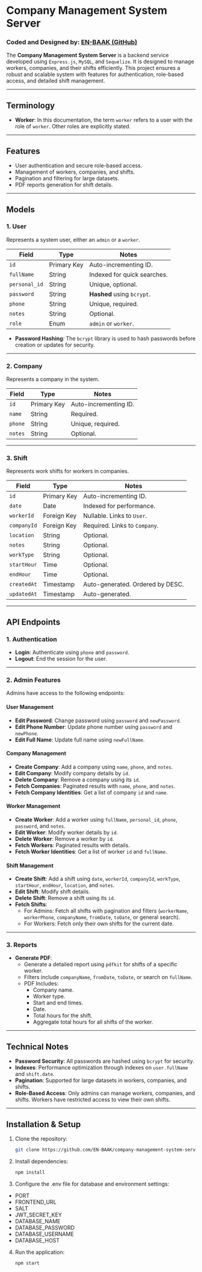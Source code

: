 # Company Management System Server

### Coded and Designed by: [EN-BAAK (GitHub)](https://github.com/EN-BAAK)

The **Company Management System Server** is a backend service developed using `Express.js`, `MySQL`, and `Sequelize`. It is designed to manage workers, companies, and their shifts efficiently. This project ensures a robust and scalable system with features for authentication, role-based access, and detailed shift management.

---

## Terminology

- **Worker**: In this documentation, the term `worker` refers to a user with the role of `worker`. Other roles are explicitly stated.

---

## Features

- User authentication and secure role-based access.
- Management of workers, companies, and shifts.
- Pagination and filtering for large datasets.
- PDF reports generation for shift details.

---

## Models

### 1. **User**

Represents a system user, either an `admin` or a `worker`.

| Field         | Type        | Notes                       |
| ------------- | ----------- | --------------------------- |
| `id`          | Primary Key | Auto-incrementing ID.       |
| `fullName`    | String      | Indexed for quick searches. |
| `personal_id` | String      | Unique, optional.           |
| `password`    | String      | **Hashed** using `bcrypt`.  |
| `phone`       | String      | Unique, required.           |
| `notes`       | String      | Optional.                   |
| `role`        | Enum        | `admin` or `worker`.        |

- **Password Hashing**: The `bcrypt` library is used to hash passwords before creation or updates for security.

---

### 2. **Company**

Represents a company in the system.

| Field   | Type        | Notes                 |
| ------- | ----------- | --------------------- |
| `id`    | Primary Key | Auto-incrementing ID. |
| `name`  | String      | Required.             |
| `phone` | String      | Unique, required.     |
| `notes` | String      | Optional.             |

---

### 3. **Shift**

Represents work shifts for workers in companies.

| Field       | Type        | Notes                            |
| ----------- | ----------- | -------------------------------- |
| `id`        | Primary Key | Auto-incrementing ID.            |
| `date`      | Date        | Indexed for performance.         |
| `workerId`  | Foreign Key | Nullable. Links to `User`.       |
| `companyId` | Foreign Key | Required. Links to `Company`.    |
| `location`  | String      | Optional.                        |
| `notes`     | String      | Optional.                        |
| `workType`  | String      | Optional.                        |
| `startHour` | Time        | Optional.                        |
| `endHour`   | Time        | Optional.                        |
| `createdAt` | Timestamp   | Auto-generated. Ordered by DESC. |
| `updatedAt` | Timestamp   | Auto-generated.                  |

---

## API Endpoints

### 1. **Authentication**

- **Login**: Authenticate using `phone` and `password`.
- **Logout**: End the session for the user.

---

### 2. **Admin Features**

Admins have access to the following endpoints:

#### User Management

- **Edit Password**: Change password using `password` and `newPassword`.
- **Edit Phone Number**: Update phone number using `password` and `newPhone`.
- **Edit Full Name**: Update full name using `newFullName`.

#### Company Management

- **Create Company**: Add a company using `name`, `phone`, and `notes`.
- **Edit Company**: Modify company details by `id`.
- **Delete Company**: Remove a company using its `id`.
- **Fetch Companies**: Paginated results with `name`, `phone`, and `notes`.
- **Fetch Company Identities**: Get a list of company `id` and `name`.

#### Worker Management

- **Create Worker**: Add a worker using `fullName`, `personal_id`, `phone`, `password`, and `notes`.
- **Edit Worker**: Modify worker details by `id`.
- **Delete Worker**: Remove a worker by `id`.
- **Fetch Workers**: Paginated results with details.
- **Fetch Worker Identities**: Get a list of worker `id` and `fullName`.

#### Shift Management

- **Create Shift**: Add a shift using `date`, `workerId`, `companyId`, `workType`, `startHour`, `endHour`, `location`, and `notes`.
- **Edit Shift**: Modify shift details.
- **Delete Shift**: Remove a shift using its `id`.
- **Fetch Shifts**:
  - For Admins: Fetch all shifts with pagination and filters (`workerName`, `workerPhone`, `companyName`, `fromDate`, `toDate`, or general search).
  - For Workers: Fetch only their own shifts for the current date.

---

### 3. **Reports**

- **Generate PDF**:
  - Generate a detailed report using `pdfkit` for shifts of a specific worker.
  - Filters include `companyName`, `fromDate`, `toDate`, or search on `fullName`.
  - PDF Includes:
    - Company name.
    - Worker type.
    - Start and end times.
    - Date.
    - Total hours for the shift.
    - Aggregate total hours for all shifts of the worker.

---

## Technical Notes

- **Password Security**: All passwords are hashed using `bcrypt` for security.
- **Indexes**: Performance optimization through indexes on `user.fullName` and `shift.date`.
- **Pagination**: Supported for large datasets in workers, companies, and shifts.
- **Role-Based Access**: Only admins can manage workers, companies, and shifts. Workers have restricted access to view their own shifts.

---

## Installation & Setup

1. Clone the repository:
   ```bash
   git clone https://github.com/EN-BAAK/company-management-system-server.git
   ```
2. Install dependencies:
   ```bash
   npm install
   ```
3. Configure the .env file for database and environment settings:
  - PORT
  - FRONTEND_URL
  - SALT
  - JWT_SECRET_KEY
  - DATABASE_NAME
  - DATABASE_PASSWORD
  - DATABASE_USERNAME
  - DATABASE_HOST

4. Run the application:
   ```bash
   npm start
   ```
